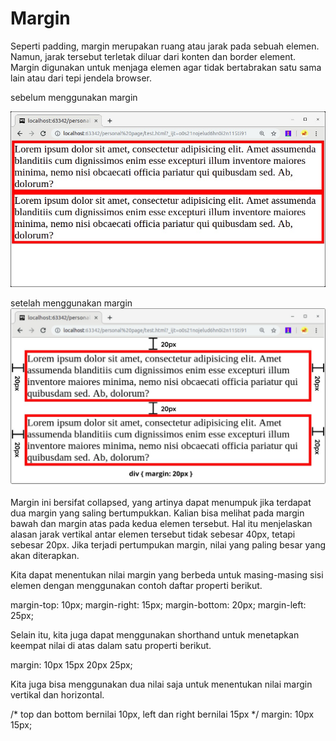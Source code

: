 #  Margin
Seperti padding, margin merupakan ruang atau jarak pada sebuah elemen. Namun, jarak tersebut terletak diluar dari konten dan border element. Margin digunakan untuk menjaga elemen agar tidak bertabrakan satu sama lain atau dari tepi jendela browser.

sebelum menggunakan margin

![Alt text](image-7.png)

setelah menggunakan margin
![Alt text](image-8.png)

Margin ini bersifat collapsed, yang artinya dapat menumpuk jika terdapat dua margin yang saling bertumpukkan. Kalian bisa melihat pada margin bawah dan margin atas pada kedua elemen tersebut. Hal itu menjelaskan alasan jarak vertikal antar elemen tersebut tidak sebesar 40px, tetapi sebesar 20px. Jika terjadi pertumpukan margin, nilai yang paling besar yang akan diterapkan.

Kita dapat menentukan nilai margin yang berbeda untuk masing-masing sisi elemen dengan menggunakan contoh daftar properti berikut.

margin-top: 10px;
margin-right: 15px;
margin-bottom: 20px;
margin-left: 25px;

Selain itu, kita juga dapat menggunakan shorthand untuk menetapkan keempat nilai di atas dalam satu properti berikut.

margin: 10px 15px 20px 25px;

Kita juga bisa menggunakan dua nilai saja untuk menentukan nilai margin vertikal dan horizontal.

/* top dan bottom bernilai 10px, left dan right bernilai 15px */
margin: 10px 15px;